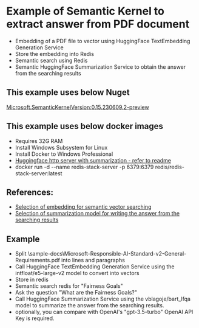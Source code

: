 # Example of Semantic Kernel to extract answer from PDF document
* Embedding of a PDF file to vector using HuggingFace TextEmbedding Generation Service
* Store the embedding into Redis
* Semantic search using Redis
* Semantic HuggingFace Summarization Service to obtain the answer from the searching results

## This example uses below Nuget
[Microsoft.SemanticKernelVersion:0.15.230609.2-preview](https://www.nuget.org/packages/Microsoft.SemanticKernel/0.15.230609.2-preview)

## This example uses below docker images
* Requires 32G RAM
* Install Windows Subsystem for Linux
* Install Docker to Windows Professional
* [Huggingface http server with summarization - refer to readme](https://github.com/leungkimming/hugging-face-http-server-Summarization)
* docker run -d --name redis-stack-server -p 6379:6379 redis/redis-stack-server:latest

## References:
* [Selection of embedding for semantic vector searching](https://blog.metarank.ai/from-zero-to-semantic-search-embedding-model-592e16d94b61)
* [Selection of summarization model for writing the answer from the searching results](https://towardsdatascience.com/long-form-qa-beyond-eli5-an-updated-dataset-and-approach-319cb841aabb)

## Example
* Split \sample-docs\Microsoft-Responsible-AI-Standard-v2-General-Requirements.pdf into lines and paragraphs
* Call HuggingFace TextEmbedding Generation Service using the intfloat/e5-large-v2 model to convert into vectors
* Store in redis
* Semantic search redis for "Fairness Goals"
* Ask the question "What are the Fairness Goals?"
* Call HuggingFace Summarization Service using the vblagoje/bart_lfqa model to summarize the answer from the searching results.
* optionally, you can compare with OpenAI's "gpt-3.5-turbo" OpenAI API Key is required.

